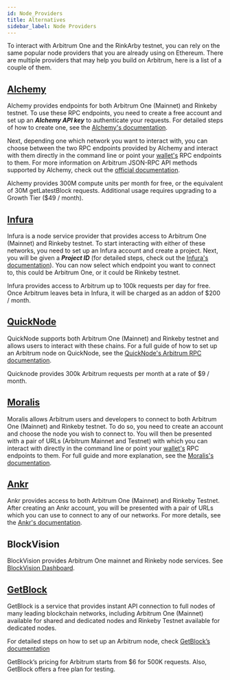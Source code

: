 ```yaml
---
id: Node_Providers
title: Alternatives
sidebar_label: Node Providers
---
```


To interact with Arbitrum One and the RinkArby testnet, you can rely on the same popular node providers that you are already using on Ethereum. There are multiple providers that may help you build on Arbitrum, here is a list of a couple of them.

## [Alchemy](https://alchemy.com/?a=arbitrum-docs)

Alchemy provides endpoints for both Arbitrum One (Mainnet) and Rinkeby testnet. To use these RPC endpoints, you need to create a free account and set up an ***Alchemy API key***  to authenticate your requests. For detailed steps of how to create one, see the [Alchemy's documentation](https://docs.alchemy.com/alchemy/introduction/getting-started#1.create-an-alchemy-key). 

Next, depending one which network you want to interact with, you can choose between the two RPC endpoints provided by Alchemy and interact with them directly in the command line or point your [wallet's](https://portal.arbitrum.one/#wallets) RPC endpoints to them. For more information on Arbitrum JSON-RPC API methods supported by Alchemy, check out the [official documentation](https://docs.alchemy.com/alchemy/apis/arbitrum).

Alchemy provides 300M compute units per month for free, or the equivalent of 30M getLatestBlock requests. Additional usage requires upgrading to a Growth Tier ($49 / month).

## [Infura](https://infura.io/)

Infura is a node service provider that provides access to Arbitrum One (Mainnet) and Rinkeby testnet. To start interacting with either of these networks, you need to set up an Infura account and create a project. Next, you will be given a ***Project ID*** (for detailed steps, check out the [Infura's documentation](https://blog.infura.io/getting-started-with-infura-28e41844cc89/)). You can now select which endpoint you want to connect to, this could be Arbitrum One, or it could be Rinkeby testnet. 

Infura provides access to Arbitrum up to 100k requests per day for free. Once Arbitrum leaves beta in Infura, it will be charged as an addon of $200 / month.

## [QuickNode](https://www.quicknode.com/)

QuickNode supports both Arbitrum One (Mainnet) and Rinkeby testnet and allows users to interact with these chains. For a full guide of how to set up an Arbitrum node on QuickNode, see the [QuickNode's Arbitrum RPC documentation](https://www.quicknode.com/docs/arbitrum).

Quicknode provides 300k Arbitrum requests per month at a rate of $9 / month.

## [Moralis](https://moralis.io/)

Moralis allows Arbitrum users and developers to connect to both Arbitrum One (Mainnet) and Rinkeby testnet. To do so, you need to create an account and choose the node you wish to connect to. You will then be presented with a pair of URLs (Arbitrum Mainnet and Testnet) with which you can interact with directly in the command line or point your [wallet's](https://portal.arbitrum.one/#wallets) RPC endpoints to them. For full guide and more explanation, see the [Moralis's documentation](https://moralis.io/full-guide-how-to-connect-to-arbitrum-nodes/).

## [Ankr](https://www.ankr.com/)

Ankr provides access to both Arbitrum One (Mainnet) and Rinkeby Testnet. After creating an Ankr account, you will be presented with a pair of URLs which you can use to connect to any of our networks. For more details, see the [Ankr's documentation](https://docs.ankr.com/blockchains/arbitrum/develop-on-arbitrum).

## BlockVision

BlockVision provides Arbitrum One mainnet and Rinkeby node services. See [BlockVision Dashboard](https://dashboard.blockvision.org/connect).

## [GetBlock](https://getblock.io/)

GetBlock is a service that provides instant API connection to full nodes of many leading blockchain networks, including Arbitrum One (Mainnet) available for shared and dedicated nodes and Rinkeby Testnet available for dedicated nodes.

For detailed steps on how to set up an Arbitrum node, check [GetBlock’s documentation](https://getblock.io/docs/)

GetBlock’s pricing for Arbitrum starts from $6 for 500K requests. Also, GetBlock offers a free plan for testing.
